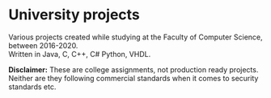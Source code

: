# University projects

Various projects created while studying at the Faculty of Computer Science, between 2016-2020.  
Written in Java, C, C++, C# Python, VHDL.

**Disclaimer:** These are college assignments, not production ready projects.  
Neither are they following commercial standards when it comes to security standards etc.  
